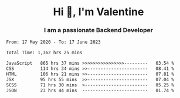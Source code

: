 <h1 align="center">Hi 👋, I'm Valentine</h1>
<h3 align="center">I am a passionate Backend Developer</h3>
<!--START_SECTION:waka-->

```txt
From: 17 May 2020 - To: 17 June 2023

Total Time: 1,362 hrs 25 mins

JavaScript   865 hrs 37 mins >>>>>>>>>>>>>>>>---------   63.54 %
CSS          114 hrs 34 mins >>-----------------------   08.41 %
HTML         106 hrs 21 mins >>-----------------------   07.81 %
JSX          95 hrs 55 mins  >>-----------------------   07.04 %
SCSS         71 hrs 30 mins  >------------------------   05.25 %
JSON         23 hrs 44 mins  -------------------------   01.74 %
```

<!--END_SECTION:waka-->
